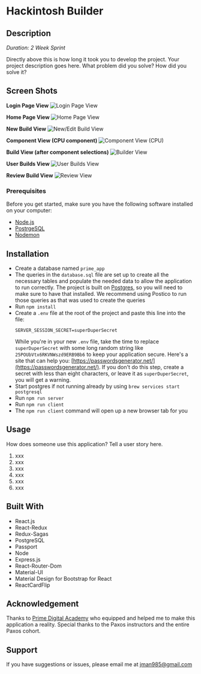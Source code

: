 # Hackintosh Builder

## Description

_Duration: 2 Week Sprint_

Directly above this is how long it took you to develop the project. Your project description goes here. What problem did you solve? How did you solve it? 


<!-- To see the fully functional site, please visit: [DEPLOYED VERSION OF APP](www.heroku.com) -->

## Screen Shots

**Login Page View**
![Login Page View](/public/images/loginView.png)

**Home Page View**
![Home Page View](/public/images/homeView.png)

**New Build View**
![New/Edit Build View](/public/images/newBuildView.png)

**Component View (CPU component)**
![Component View (CPU)](/public/images/componentView.png)

**Build View (after component selections)**
![Builder View](/public/images/builderView.png)

**User Builds View**
![User Builds View](/public/images/userBuildsView.png)

**Review Build View**
![Review View](/public/images/reviewView.png)

### Prerequisites

Before you get started, make sure you have the following software installed on your computer:

- [Node.js](https://nodejs.org/en/)
- [PostrgeSQL](https://www.postgresql.org/)
- [Nodemon](https://nodemon.io/)

## Installation

* Create a database named `prime_app`
* The queries in the `database.sql` file are set up to create all the necessary tables and populate the needed data to allow the application to run correctly. The project is built on [Postgres](https://www.postgresql.org/download/), so you will need to make sure to have that installed. We recommend using Postico to run those queries as that was used to create the queries
* Run `npm install`
* Create a `.env` file at the root of the project and paste this line into the file:
    ```
    SERVER_SESSION_SECRET=superDuperSecret
    ```
    While you're in your new `.env` file, take the time to replace `superDuperSecret` with some long random string like `25POUbVtx6RKVNWszd9ERB9Bb6` to keep your application secure. Here's a site that can help you: [https://passwordsgenerator.net/](https://passwordsgenerator.net/). If you don't do this step, create a secret with less than eight characters, or leave it as `superDuperSecret`, you will get a warning.
* Start postgres if not running already by using `brew services start postgresql`
* Run `npm run server`
* Run `npm run client`
* The `npm run client` command will open up a new browser tab for you

## Usage
How does someone use this application? Tell a user story here.

1. xxx
2. xxx
3. xxx
4. xxx
5. xxx
6. xxx


## Built With

- React.js
- React-Redux
- Redux-Sagas 
- PostgreSQL
- Passport
- Node
- Express.js
- React-Router-Dom
- Material-UI
- Material Design for Bootstrap for React
- ReactCardFlip

## Acknowledgement
Thanks to [Prime Digital Academy](www.primeacademy.io) who equipped and helped me to make this application a reality.  Special thanks to the Paxos instructors and the entire Paxos cohort.

## Support
If you have suggestions or issues, please email me at [jman985@gmail.com](www.google.com)